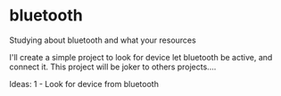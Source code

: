 # bluetooth
Studying about bluetooth and what your resources

I'll create a simple project to look for device let bluetooth be active, and connect it.
This project will be joker to others projects....

Ideas:
1 - Look for device from bluetooth